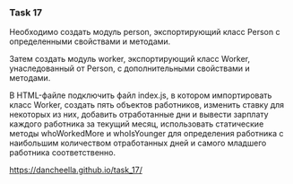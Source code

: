 ### Task 17
Необходимо создать модуль person, экспортирующий класс Person с определенными свойствами и методами. 

Затем создать модуль worker, экспортирующий класс Worker, унаследованный от Person, с дополнительными свойствами и методами. 

В HTML-файле подключить файл index.js, в котором импортировать класс Worker, создать пять объектов работников, изменить ставку для некоторых из них, добавить отработанные дни и вывести зарплату каждого работника за текущий месяц, использовать статические методы whoWorkedMore и whoIsYounger для определения работника с наибольшим количеством отработанных дней и самого младшего работника соответственно.

https://dancheella.github.io/task_17/